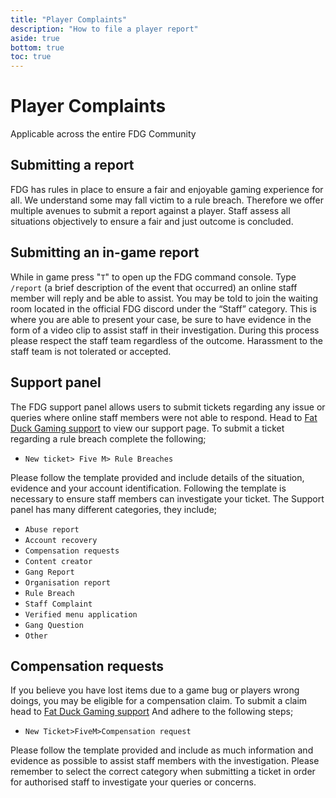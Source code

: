 ```yaml
---
title: "Player Complaints"
description: "How to file a player report"
aside: true
bottom: true
toc: true
---
```


# Player Complaints
Applicable across the entire FDG Community
## Submitting a report
FDG has rules in place to ensure a fair and enjoyable gaming experience for all. We understand some may fall victim to a rule breach. Therefore we offer multiple avenues to submit a report against a player. Staff assess all situations objectively to ensure a fair and just outcome is concluded. 

## Submitting an in-game report 
While in game press "`T`" to open up the FDG command console. Type `/report` (a brief description of the event that occurred) an online staff member will reply and be able to assist. You may be told to join the waiting room located in the official FDG discord under the “Staff” category. This is where you are able to present your case, be sure to have evidence in the form of a video clip to assist staff in their investigation. During this process please respect the staff team regardless of the outcome. Harassment to the staff team is not tolerated or accepted.   

## Support panel 
The FDG support panel allows users to submit tickets regarding any issue or queries where online staff members were not able to respond. Head to [Fat Duck Gaming support](https://support.fatduckgaming.com/home) to view our support page. To submit a ticket regarding a rule breach complete the following;
- `New ticket> Five M> Rule Breaches`

Please follow the template provided and include details of the situation, evidence and your account identification. Following the template is necessary to ensure staff members can investigate your ticket. The Support panel  has many different categories, they include;
- `Abuse report`
- `Account recovery` 
- `Compensation requests` 
- `Content creator` 
- `Gang Report` 
- `Organisation report`
- `Rule Breach`
- `Staff Complaint` 
- `Verified menu application` 
- `Gang Question` 
- `Other`

## Compensation requests
If you believe you have lost items due to a game bug or players wrong doings, you may be eligible for a compensation claim. To submit a claim head to [Fat Duck Gaming support](https://support.fatduckgaming.com/home)
And adhere to the following steps;

- `New Ticket>FiveM>Compensation request`

Please follow the template provided and include as much information and evidence as possible to assist staff members with the investigation. Please remember to select the correct category when submitting a ticket in order for authorised staff to investigate your queries or concerns.



